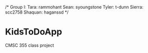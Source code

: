/* Group I:
Tara: rammohant
Sean: syoungstone
Tyler: t-dunn
Sierra: scc2758
Shaquan: haganssd
*/
# KidsToDoApp
CMSC 355 class project


